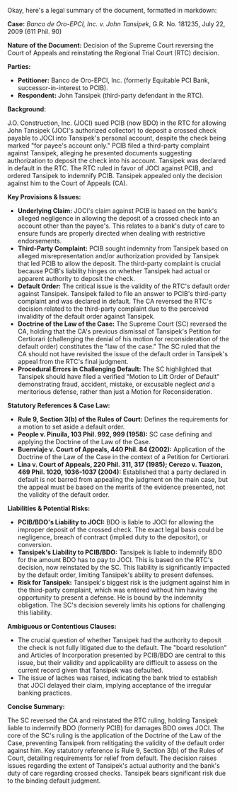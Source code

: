 Okay, here's a legal summary of the document, formatted in markdown:

**Case:** *Banco de Oro-EPCI, Inc. v. John Tansipek*, G.R. No. 181235, July 22, 2009 (611 Phil. 90)

**Nature of the Document:** Decision of the Supreme Court reversing the Court of Appeals and reinstating the Regional Trial Court (RTC) decision.

**Parties:**

*   **Petitioner:** Banco de Oro-EPCI, Inc. (formerly Equitable PCI Bank, successor-in-interest to PCIB).
*   **Respondent:** John Tansipek (third-party defendant in the RTC).

**Background:**

J.O. Construction, Inc. (JOCI) sued PCIB (now BDO) in the RTC for allowing John Tansipek (JOCI's authorized collector) to deposit a crossed check payable to JOCI into Tansipek's personal account, despite the check being marked "for payee's account only." PCIB filed a third-party complaint against Tansipek, alleging he presented documents suggesting authorization to deposit the check into his account. Tansipek was declared in default in the RTC. The RTC ruled in favor of JOCI against PCIB, and ordered Tansipek to indemnify PCIB. Tansipek appealed only the decision against him to the Court of Appeals (CA).

**Key Provisions & Issues:**

*   **Underlying Claim:** JOCI's claim against PCIB is based on the bank's alleged negligence in allowing the deposit of a crossed check into an account other than the payee's. This relates to a bank's duty of care to ensure funds are properly directed when dealing with restrictive endorsements.
*   **Third-Party Complaint:** PCIB sought indemnity from Tansipek based on alleged misrepresentation and/or authorization provided by Tansipek that led PCIB to allow the deposit. The third-party complaint is crucial because PCIB's liability hinges on whether Tansipek had actual or apparent authority to deposit the check.
*   **Default Order:** The critical issue is the validity of the RTC's default order against Tansipek. Tansipek failed to file an answer to PCIB's third-party complaint and was declared in default. The CA reversed the RTC's decision related to the third-party complaint due to the perceived invalidity of the default order against Tansipek.
*   **Doctrine of the Law of the Case:** The Supreme Court (SC) reversed the CA, holding that the CA's previous dismissal of Tansipek's Petition for Certiorari (challenging the denial of his motion for reconsideration of the default order) constitutes the "law of the case."  The SC ruled that the CA should not have revisited the issue of the default order in Tansipek's appeal from the RTC's final judgment.
*   **Procedural Errors in Challenging Default:** The SC highlighted that Tansipek should have filed a verified "Motion to Lift Order of Default" demonstrating fraud, accident, mistake, or excusable neglect *and* a meritorious defense, rather than just a Motion for Reconsideration.

**Statutory References & Case Law:**

*   **Rule 9, Section 3(b) of the Rules of Court:** Defines the requirements for a motion to set aside a default order.
*   **People v. Pinuila, 103 Phil. 992, 999 (1958):**  SC case defining and applying the Doctrine of the Law of the Case.
*   **Buenviaje v. Court of Appeals, 440 Phil. 84 (2002):** Application of the Doctrine of the Law of the Case in the context of a Petition for Certiorari.
*   **Lina v. Court of Appeals, 220 Phil. 311, 317 (1985); Cerezo v. Tuazon, 469 Phil. 1020, 1036-1037 (2004):**  Established that a party declared in default is not barred from appealing the judgment on the main case, but the appeal must be based on the merits of the evidence presented, not the validity of the default order.

**Liabilities & Potential Risks:**

*   **PCIB/BDO's Liability to JOCI:** BDO is liable to JOCI for allowing the improper deposit of the crossed check. The exact legal basis could be negligence, breach of contract (implied duty to the depositor), or conversion.
*   **Tansipek's Liability to PCIB/BDO:** Tansipek is liable to indemnify BDO for the amount BDO has to pay to JOCI. This is based on the RTC's decision, now reinstated by the SC. This liability is significantly impacted by the default order, limiting Tansipek's ability to present defenses.
*   **Risk for Tansipek:** Tansipek's biggest risk is the judgment against him in the third-party complaint, which was entered without him having the opportunity to present a defense. He is bound by the indemnity obligation. The SC's decision severely limits his options for challenging this liability.

**Ambiguous or Contentious Clauses:**

*   The crucial question of whether Tansipek had the authority to deposit the check is not fully litigated due to the default. The "board resolution" and Articles of Incorporation presented by PCIB/BDO are central to this issue, but their validity and applicability are difficult to assess on the current record given that Tansipek was defaulted.
*   The issue of laches was raised, indicating the bank tried to establish that JOCI delayed their claim, implying acceptance of the irregular banking practices.

**Concise Summary:**

The SC reversed the CA and reinstated the RTC ruling, holding Tansipek liable to indemnify BDO (formerly PCIB) for damages BDO owes JOCI.  The core of the SC's ruling is the application of the Doctrine of the Law of the Case, preventing Tansipek from relitigating the validity of the default order against him. Key statutory reference is Rule 9, Section 3(b) of the Rules of Court, detailing requirements for relief from default. The decision raises issues regarding the extent of Tansipek's actual authority and the bank's duty of care regarding crossed checks.  Tansipek bears significant risk due to the binding default judgment.
